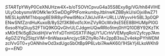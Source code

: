 $START$pYWyP0CeXNUHzw4X+b/oTSOVtCpvuG4a35S8Exy8g/VG/hh84VIHEULyOobysmxWOMk1erX5wDDgPPtFomkumbyJtbInwKZBBykU/siOjxi8wZ71MESLkpWMThbqog6E9iR8yrPewI9Ncx7JklJvIFA+URLLUWyvvHr5BL3p0QPENwSNfZzrdHuKuxoB/8yS2f3K86vd1cXmZVyROcWx9sE5EE8BIHUMpPl0G6xso8YqGIuyS2FTIiQ9KGQvGhrULCJdgmUQwRRIo5tmj0hYQ10DBY92KzTKxM0rEfkI5gB2kidiHjVwYrFxDTnHGSXTFiNgUY1JCrhVVEMyqRoVZyfcyp7Am4gGZi2Yq25lqzVIM+6nWaaxaAncjycSRZItyRo74v2ppB3suZv4ekpPYhWDMzclVvGT0+yOANhilwOd3xdUgoSbOtBp9P6Lvbi7AwAK60/1HSkYj4LkoWKh9g==$END$